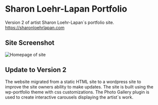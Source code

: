 # Sharon Loehr-Lapan Portfolio
Version 2 of artist Sharon Loehr-Lapan`s portfolio site.
https://sharonloehrlapan.com

## Site Screenshot
![Homepage of site](
https://sharonloehrlapan.com/wp-content/uploads/2023/01/Screen-Shot-2023-01-08-at-10.22.52-PM.png)

## Update to Version 2
The website migrated from a static HTML site to a wordpress site to improve the site owners ability to make updates.  The site is built using the wp-portfolio theme with css customizations. The Photo Gallery plugin is used to create interactive carousels displaying the artist`s work.
